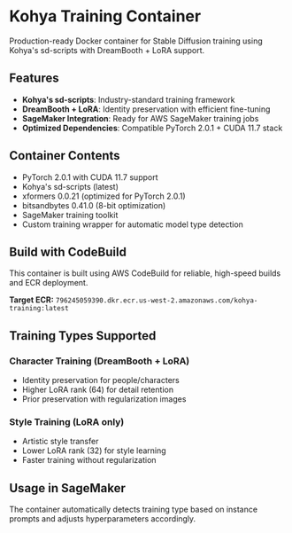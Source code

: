 # Kohya Training Container

Production-ready Docker container for Stable Diffusion training using Kohya's sd-scripts with DreamBooth + LoRA support.

## Features

- **Kohya's sd-scripts**: Industry-standard training framework
- **DreamBooth + LoRA**: Identity preservation with efficient fine-tuning
- **SageMaker Integration**: Ready for AWS SageMaker training jobs
- **Optimized Dependencies**: Compatible PyTorch 2.0.1 + CUDA 11.7 stack

## Container Contents

- PyTorch 2.0.1 with CUDA 11.7 support
- Kohya's sd-scripts (latest)
- xformers 0.0.21 (optimized for PyTorch 2.0.1)
- bitsandbytes 0.41.0 (8-bit optimization)
- SageMaker training toolkit
- Custom training wrapper for automatic model type detection

## Build with CodeBuild

This container is built using AWS CodeBuild for reliable, high-speed builds and ECR deployment.

**Target ECR:** `796245059390.dkr.ecr.us-west-2.amazonaws.com/kohya-training:latest`

## Training Types Supported

### Character Training (DreamBooth + LoRA)
- Identity preservation for people/characters
- Higher LoRA rank (64) for detail retention
- Prior preservation with regularization images

### Style Training (LoRA only)
- Artistic style transfer
- Lower LoRA rank (32) for style learning
- Faster training without regularization

## Usage in SageMaker

The container automatically detects training type based on instance prompts and adjusts hyperparameters accordingly.